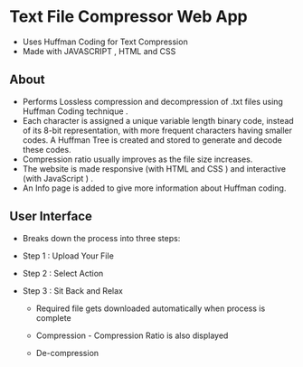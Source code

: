 
# Text File Compressor Web App

* Uses Huffman Coding for Text Compression
* Made with JAVASCRIPT , HTML and CSS

## About

* Performs Lossless compression and decompression of .txt files using Huffman Coding technique .
* Each character is assigned a unique variable length binary code, instead of its 8-bit representation, with more frequent characters having smaller codes. A Huffman Tree is created and stored to generate and decode these codes.
* Compression ratio usually improves as the file size increases.
* The website is made responsive (with HTML and CSS ) and interactive (with JavaScript ) .
* An Info page is added to give more information about Huffman coding.

## User Interface

* Breaks down the process into three steps:



* Step 1 : Upload Your File



* Step 2 : Select Action


* Step 3 : Sit Back and Relax
    * Required file gets downloaded automatically when process is complete

    * Compression - Compression Ratio is also displayed 
 
    
    * De-compression
 



